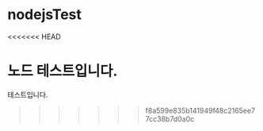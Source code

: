 # nodejsTest
<<<<<<< HEAD

노드 테스트입니다.
=======
테스트입니다.
  
>>>>>>> f8a599e835b141949f48c2165ee77cc38b7d0a0c
